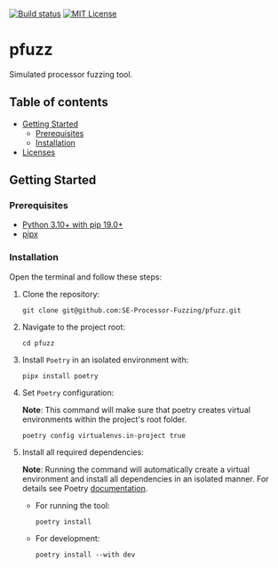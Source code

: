[![Build status][status-shield]][status-url]
[![MIT License][license-shield]][license-url]

# pfuzz

Simulated processor fuzzing tool.

## Table of contents

- [Getting Started](#getting-started)
  - [Prerequisites](#prerequisites)
  - [Installation](#installation)
- [Licenses](#licenses)

## Getting Started

### Prerequisites

- [Python 3.10+ with pip 19.0+](https://wiki.python.org/moin/BeginnersGuide/Download)
- [pipx](https://pypa.github.io/pipx/#install-pipx)

### Installation

Open the terminal and follow these steps:

1. Clone the repository:

    ```shell
    git clone git@github.com:SE-Processor-Fuzzing/pfuzz.git
    ```

2. Navigate to the project root:

    ```shell
    cd pfuzz
    ```

3. Install `Poetry` in an isolated environment with:

    ```shell
    pipx install poetry
    ```

4. Set `Poetry` configuration:
    
    **Note**: This command will make sure that poetry creates virtual environments within the project's root folder.

    ```shell
    poetry config virtualenvs.in-project true
    ```

4. Install all required dependencies:

    **Note**: Running the command will automatically create a virtual environment and install all dependencies in an isolated manner. For details see Poetry [documentation](https://python-poetry.org/docs/cli/#install).

    - For running the tool:
        ```shell
        poetry install
        ```
    - For development:
        ```shell
        poetry install --with dev
        ```

<!-- https://www.markdownguide.org/basic-syntax/#reference-style-links -->
[license-shield]: https://img.shields.io/github/license/SE-Processor-Fuzzing/pfuzz.svg?style=for-the-badge&color=blue
[license-url]: LICENSE
[status-shield]: https://img.shields.io/github/actions/workflow/status/SE-Processor-Fuzzing/pfuzz/.github/workflows/ci.yml?branch=main&event=push&style=for-the-badge
[status-url]: https://github.com/SE-Processor-Fuzzing/pfuzz/blob/main/.github/workflows/ci.yml